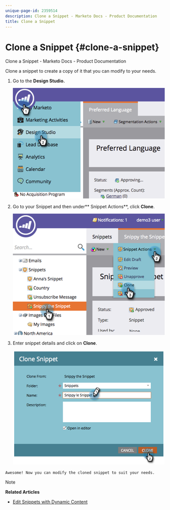 ```yaml
---
unique-page-id: 2359514
description: Clone a Snippet - Marketo Docs - Product Documentation
title: Clone a Snippet
---
```


# Clone a Snippet {#clone-a-snippet}

Clone a Snippet - Marketo Docs - Product Documentation

Clone a snippet to create a copy of it that you can modify to your needs.

1. Go to the **Design Studio.**

   ![](assets/image2014-9-16-10-3a32-3a36.png)

1. Go to your Snippet and then under** Snippet Actions**, click **Clone**.

   ![](assets/image2014-9-16-10-3a32-3a44.png)

1. Enter snippet details and click on **Clone**.

   ![](assets/image2014-9-16-10-3a32-3a53.png)

`Awesome! Now you can modify the cloned snippet to suit your needs.`

>[!NOTE]
>
>**Related Articles**
>
>* [Edit Snippets with Dynamic Content](edit-snippets-with-dynamic-content.md)
>

